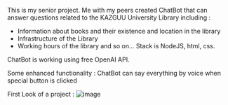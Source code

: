 This is my senior project. Me with my peers created ChatBot that can answer questions related to the KAZGUU University Library including :
 - Information about books and their existence and location in the library
 - Infrastructure of the Library
 - Working hours of the library and so on...
Stack is NodeJS, html, css.

ChatBot is working using free OpenAI API. 

Some enhanced functionality :
ChatBot can say everything by voice when special button is clicked

First Look of a project :
![image](https://github.com/user-attachments/assets/f7836cae-987f-4453-83fc-4a983452e605)


